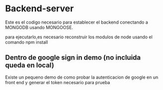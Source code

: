 # Backend-server

Este es el codigo necesario para establecer el backend conectando a MONGODB usando MONGOOSE.

para ejecutarlo,es necesario reconstruir los modulos de node usando el comando npm install



## Dentro de google sign in demo (no incluida queda en local)

Existe un pequeno demo de como probar la autenticacion de google en un front end y generar el token necesario para prueba